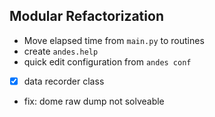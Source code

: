 ## Modular Refactorization
 - Move elapsed time from `main.py` to routines
 - create ``andes.help`` 
 - quick edit configuration from ``andes conf``
 - [x] data recorder class
 - fix: dome raw dump not solveable
 
 